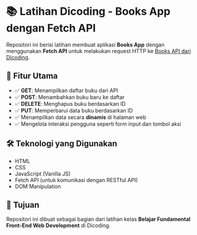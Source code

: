 # 📚 Latihan Dicoding - Books App dengan Fetch API

Repositori ini berisi latihan membuat aplikasi **Books App** dengan menggunakan **Fetch API** untuk melakukan request HTTP ke [Books API dari Dicoding](https://books-api.dicoding.dev/).

## 🚀 Fitur Utama

- ✅ **GET**: Menampilkan daftar buku dari API
- ✅ **POST**: Menambahkan buku baru ke daftar
- ✅ **DELETE**: Menghapus buku berdasarkan ID
- ✅ **PUT**: Memperbarui data buku berdasarkan ID
- ✅ Menampilkan data secara **dinamis** di halaman web
- ✅ Mengelola interaksi pengguna seperti form input dan tombol aksi

## 🛠️ Teknologi yang Digunakan

- HTML
- CSS
- JavaScript (Vanilla JS)
- Fetch API (untuk komunikasi dengan RESTful API)
- DOM Manipulation

## 🎯 Tujuan
Repositori ini dibuat sebagai bagian dari latihan kelas **Belajar Fundamental Front-End Web Development** di Dicoding. 
